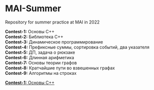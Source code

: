 # MAI-Summer
Repository for summer practice at MAI in 2022

**Contest-1:** Основы C++  
**Contest-2:** Библиотека C++  
**Contest-3:** Динамическое программирование  
**Contest-4:** Префиксные суммы, сортировка событий, два указателя  
**Contest-5:** ДП, задача о рюкзаке  
**Contest-6:** Длинная арифметика  
**Contest-7:** Основы теории графов  
**Contest-8:** Кратчайшие пути во взвешенных графах    
**Contest-9:** Алгоритмы на строках  


[**Contest-1:** Основы С++](./Contest-1)  

